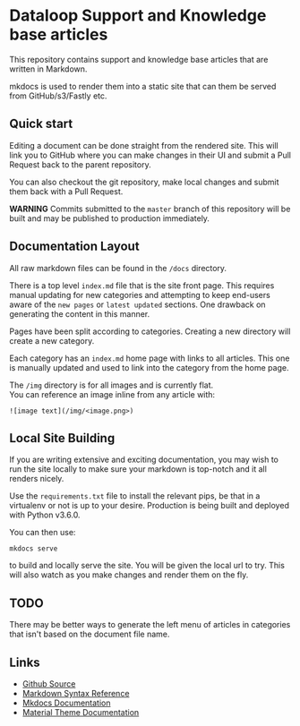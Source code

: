 # Dataloop Support and Knowledge base articles

This repository contains support and knowledge base articles that are written in Markdown.

mkdocs is used to render them into a static site that can them be served from GitHub/s3/Fastly etc.

## Quick start

Editing a document can be done straight from the rendered site. This will link you to GitHub where you can make changes in their UI and submit a Pull Request back to the parent repository.

You can also checkout the git repository, make local changes and submit them back with a Pull Request.


**WARNING** 
Commits submitted to the `master` branch of this repository will be built and may be published to production immediately.


## Documentation Layout

All raw markdown files can be found in the `/docs` directory.

There is a top level `index.md` file that is the site front page. This requires manual updating for new categories and attempting to keep end-users aware of the `new pages` or `latest updated` sections. One drawback on generating the content in this manner.

Pages have been split according to categories. Creating a new directory will create a new category.

Each category has an `index.md` home page with links to all articles. This one is manually updated and used to link into the category from the home page.

The `/img` directory is for all images and is currently flat.  
You can reference an image inline from any article with:
```
![image text](/img/<image.png>)
```

## Local Site Building

If you are writing extensive and exciting documentation, you may wish to run the site locally to make sure your markdown is top-notch and it all renders nicely.

Use the `requirements.txt` file to install the relevant pips, be that in a virtualenv or not is up to your desire. Production is being built and deployed with Python v3.6.0.

You can then use:
```
mkdocs serve
```

to build and locally serve the site. You will be given the local url to try. This will also watch as you make changes and render them on the fly.



## TODO

There may be better ways to generate the left menu of articles in categories that isn't based on the document file name.





## Links

* [Github Source]()
* [Markdown Syntax Reference]()
* [Mkdocs Documentation]()
* [Material Theme Documentation]()
